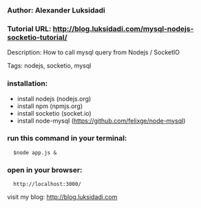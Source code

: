 ### Author: Alexander Luksidadi
### Tutorial URL: http://blog.luksidadi.com/mysql-nodejs-socketio-tutorial/

Description:
How to call mysql query from Nodejs / SocketIO

Tags: nodejs, socketio, mysql

### installation:
- install nodejs (nodejs.org)
- install npm (npmjs.org)
- install socketio (socket.io)
- install node-mysql (https://github.com/felixge/node-mysql)

### run this command in your terminal:
```
  $node app.js &
```

### open in your browser:
```
  http://localhost:3000/
```

visit my blog: 
http://blog.luksidadi.com
